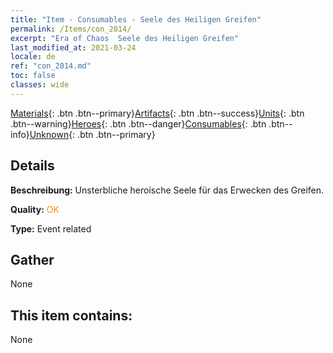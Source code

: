 ```yaml
---
title: "Item - Consumables - Seele des Heiligen Greifen"
permalink: /Items/con_2014/
excerpt: "Era of Chaos  Seele des Heiligen Greifen"
last_modified_at: 2021-03-24
locale: de
ref: "con_2014.md"
toc: false
classes: wide
---
```

 [Materials](/de/Items/){: .btn .btn--primary}[Artifacts](/de/Items/Artifacts/){: .btn .btn--success}[Units](/de/Items/Units/){: .btn .btn--warning}[Heroes](/de/Items/Heroes/){: .btn .btn--danger}[Consumables](/de/Items/Consumables/){: .btn .btn--info}[Unknown](/de/Items/Unknown/){: .btn .btn--primary}

## Details
 **Beschreibung:** Unsterbliche heroische Seele für das Erwecken des Greifen.

 **Quality:** <span style="color: #FF8C00">OK</span>

 **Type:** Event related

## Gather

  None

## This item contains:

  None

